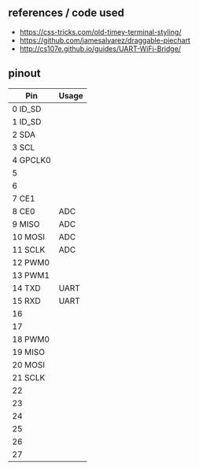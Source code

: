 ## references / code used

- https://css-tricks.com/old-timey-terminal-styling/
- https://github.com/jamesalvarez/draggable-piechart
- http://cs107e.github.io/guides/UART-WiFi-Bridge/

## pinout

|    Pin    |   Usage   |
| --------  | --------- |
|  0 ID_SD  |           |
|  1 ID_SD  |           |
|  2 SDA    |           |
|  3 SCL    |           |   
|  4 GPCLK0 |           |
|  5        |           |
|  6        |           |
|  7 CE1    |           |
|  8 CE0    |  ADC      |
|  9 MISO   |  ADC      |
| 10 MOSI   |  ADC      |
| 11 SCLK   |  ADC      |
| 12 PWM0   |           |
| 13 PWM1   |           |
| 14 TXD    |  UART     |
| 15 RXD    |  UART     |
| 16        |           |   
| 17        |           |
| 18 PWM0   |           |
| 19 MISO   |           |
| 20 MOSI   |           |
| 21 SCLK   |           |
| 22        |           |
| 23        |           |
| 24        |           |
| 25        |           |
| 26        |           |
| 27        |           |
